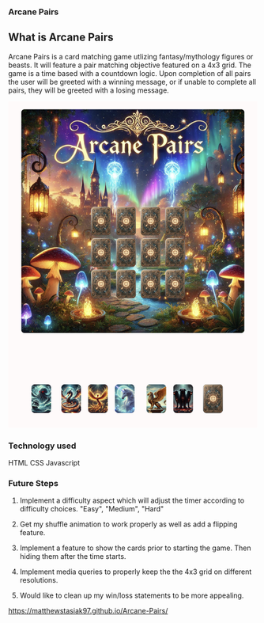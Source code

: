 ### Arcane Pairs

## What is Arcane Pairs

Arcane Pairs is a card matching game utlizing fantasy/mythology figures or beasts. It will feature a pair matching objective featured on a 4x3 grid. The game is a time based with a countdown logic.
Upon completion of all pairs the user will be greeted with a winning message, or if unable to complete all pairs, they will be greeted with a losing message.

![image](./assets/WireFrame.png)

### Technology used

HTML
CSS
Javascript

### Future Steps

1. Implement a difficulty aspect which will adjust the timer according to difficulty choices. "Easy", "Medium", "Hard"

2. Get my shuffle animation to work properly as well as add a flipping feature.

3. Implement a feature to show the cards prior to starting the game. Then hiding them after the time starts.

4. Implement media queries to properly keep the the 4x3 grid on different resolutions.

5. Would like to clean up my win/loss statements to be more appealing.

https://matthewstasiak97.github.io/Arcane-Pairs/
